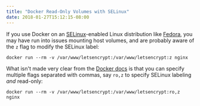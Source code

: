 ```yaml
---
title: "Docker Read-Only Volumes with SELinux"
date: 2018-01-27T15:12:15-08:00
---
```


If you use Docker on an [SELinux][]-enabled Linux distribution like [Fedora][],
you may have run into issues mounting host volumes, and are probably aware of
the `z` flag to modify the SELinux label:

```
docker run --rm -v /var/www/letsencrypt:/var/www/letsencrypt:z nginx
```

What isn't made very clear from the [Docker docs][] is that you can specify
multiple flags separated with commas, say `ro,z` to specify SELinux labeling
_and_ read-only:

```
docker run --rm -v /var/www/letsencrypt:/var/www/letsencrypt:ro,z nginx
```

[fedora]: https://getfedora.org/
[selinux]: https://en.wikipedia.org/wiki/Security-Enhanced_Linux
[docker docs]: https://docs.docker.com/engine/admin/volumes/volumes/
